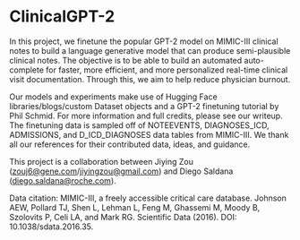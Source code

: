 # ClinicalGPT-2

In this project, we finetune the popular GPT-2 model on MIMIC-III clinical notes to build a language generative model that can produce semi-plausible clinical notes. The objective is to be able to build an automated auto-complete for faster, more efficient, and more personalized real-time clinical visit documentation. Through this, we aim to help reduce physician burnout.

Our models and experiments make use of Hugging Face libraries/blogs/custom Dataset objects and a GPT-2 finetuning tutorial by Phil Schmid. For more information and full credits, please see our writeup. The finetuning data is sampled off of NOTEEVENTS, DIAGNOSES_ICD, ADMISSIONS, and D_ICD_DIAGNOSES data tables from MIMIC-III. We thank all our references for their contributed data, ideas, and guidance.

This project is a collaboration between Jiying Zou (zouj6@gene.com/jiyingzou@gmail.com) and Diego Saldana (diego.saldana@roche.com).

Data citation: MIMIC-III, a freely accessible critical care database. Johnson AEW, Pollard TJ, Shen L, Lehman L, Feng M, Ghassemi M, Moody B, Szolovits P, Celi LA, and Mark RG. Scientific Data (2016). DOI: 10.1038/sdata.2016.35.
